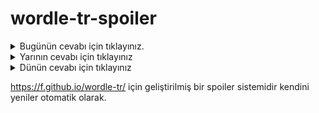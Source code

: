 # wordle-tr-spoiler

<details>
  <summary>Bugünün cevabı için tıklayınız.</summary>
  <br>
    <b> beşer </b>
</details>

<details>
  <summary>Yarının cevabı için tıklayınız</summary>
  <br>
   <b> falan </b>
</details>

<details>
  <summary>Dünün cevabı için tıklayınız </summary>
  <br>
  <b> süven </b>
</details>

https://f.github.io/wordle-tr/ için geliştirilmiş bir spoiler sistemidir kendini yeniler otomatik olarak.

